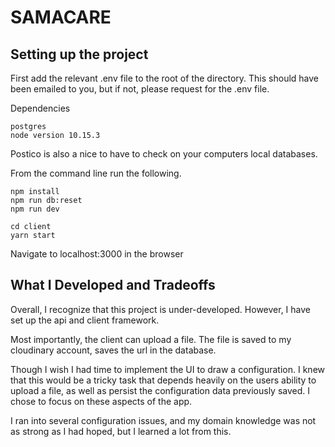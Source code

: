 # SAMACARE

## Setting up the project

First add the relevant .env file to the root of the directory. This should
have been emailed to you, but if not, please request for the .env file.

Dependencies
```
postgres
node version 10.15.3
```
Postico is also a nice to have to check on your computers local databases.

From the command line run the following.

```
npm install
npm run db:reset
npm run dev

cd client
yarn start

```
Navigate to localhost:3000 in the browser

## What I Developed and Tradeoffs

Overall, I recognize that this project is under-developed. However, I have
set up the api and client framework.

Most importantly, the client can upload a file. The file is saved to my
cloudinary account, saves the url in the database.

Though I wish I had time to implement the UI to draw a configuration. I knew
that this would be a tricky task that depends heavily on the users ability
to upload a file, as well as persist the configuration data previously saved.
I chose to focus on these aspects of the app.

I ran into several configuration issues, and my domain knowledge was not as
strong as I had hoped, but I learned a lot from this.